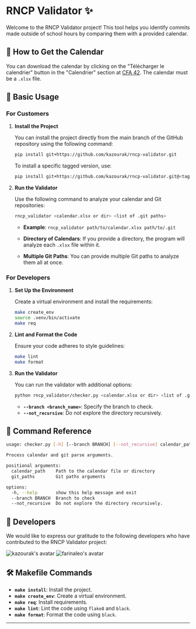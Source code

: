 # RNCP Validator ✨

Welcome to the RNCP Validator project! This tool helps you identify commits made outside of school hours by comparing them with a provided calendar.

## 📅 How to Get the Calendar

You can download the calendar by clicking on the "Télécharger le calendrier" button in the "Calendrier" section at [CFA 42](https://cfa.42.fr/students/calendars). The calendar must be a `.xlsx` file.

## 🔧 Basic Usage

### For Customers

1. **Install the Project**

   You can install the project directly from the main branch of the GitHub repository using the following command:

   ```sh
   pip install git+https://github.com/kazourak/rncp-validator.git
   ```

   To install a specific tagged version, use:

   ```sh
   pip install git+https://github.com/kazourak/rncp-validator.git@<tag_version>
   ```


2. **Run the Validator**

   Use the following command to analyze your calendar and Git repositories:

   ```sh
   rncp_validator <calendar.xlsx or dir> <list of .git paths>
   ```

   - **Example**: `rncp_validator path/to/calendar.xlsx path/to/.git`

   - **Directory of Calendars**: If you provide a directory, the program will analyze each `.xlsx` file within it.

   - **Multiple Git Paths**: You can provide multiple Git paths to analyze them all at once.

### For Developers

1. **Set Up the Environment**

   Create a virtual environment and install the requirements:

   ```sh
   make create_env
   source .venv/bin/activate
   make req
   ```

2. **Lint and Format the Code**

   Ensure your code adheres to style guidelines:

   ```sh
   make lint
   make format
   ```

3. **Run the Validator**

   You can run the validator with additional options:

   ```sh
   python rncp_validator/checker.py <calendar.xlsx or dir> <list of .git paths> --branch <branch_name> --not_recursive
   ```

   - **`--branch <branch_name>`**: Specify the branch to check.
   - **`--not_recursive`**: Do not explore the directory recursively.

## 📜 Command Reference

```sh
usage: checker.py [-h] [--branch BRANCH] [--not_recursive] calendar_path git_paths [git_paths ...]

Process calendar and git parse arguments.

positional arguments:
  calendar_path    Path to the calendar file or directory
  git_paths        Git paths arguments

options:
  -h, --help       show this help message and exit
  --branch BRANCH  Branch to check
  --not_recursive  Do not explore the directory recursively.
```

## 👥 Developers

We would like to express our gratitude to the following developers who have contributed to the RNCP Validator project:

![kazourak's avatar](https://avatars.githubusercontent.com/u/109950841?v=4&s=60) ![farinaleo's avatar](https://avatars.githubusercontent.com/u/46383251?v=4&s=60) 

## 🛠️ Makefile Commands

- **`make install`**: Install the project.
- **`make create_env`**: Create a virtual environment.
- **`make req`**: Install requirements.
- **`make lint`**: Lint the code using `flake8` and `black`.
- **`make format`**: Format the code using `black`.

---
